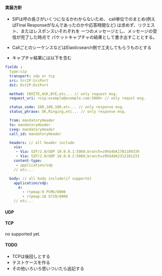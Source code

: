 #### 実装方針
- SIPは呼の長さがいくつになるかわからないため、
  call単位でのまとめ(例えばFinal Responseがなんであったのかや応答時間など)
  は求めず、リクエスト、またはレスポンスいそれぞれを
  一つのメッセージとし、メッセージの受信が完了した時点で
  パケットキャプチャの結果として書き出すこととする。
- CallごとのシーケンスなどはElasticsearch側で工夫してもらうものとする

- キャプチャ結果には以下を含む

```yaml
fields :
  type:sip
  transport: udp or tcp
  src: SrcIP:SrcPort
  dst: DstIP:DstPort

  method: INVITE,ACK,BYE,etc... // only request msg.
  request_uri: <sip:example@example.com:5060> // only requst msg.

  status_code: 200,180,100,etc... // only response msg.
  status_phrase: OK,Ringing,etc... // only response msg.

  from: mandatoryHeader
  to: mandatoryHeader
  cseq: mandatoryHeader
  call_id: mandatoryHeader

  headers: // all header include
    via:
     - Via: SIP/2.0/UDP 10.0.0.1:5060;branch=z9hG4bK1701109339
     - Via: SIP/2.0/UDP 10.0.0.2:5060;branch=z9hG4bK2312101233
    content-type:
     - application/sdp
    // etc...

  body: // all body include(if supporte)
    application/sdp:
      a:
        - rtpmap:0 PCMU/8000
        - rtpmap:18 G729/8000
    // etc...
```

#### UDP



#### TCP

no supported yet.

#### TODO

* TCPは後回しとする
* テストケースを作る
* その他いろいろ思いついたら追記する
